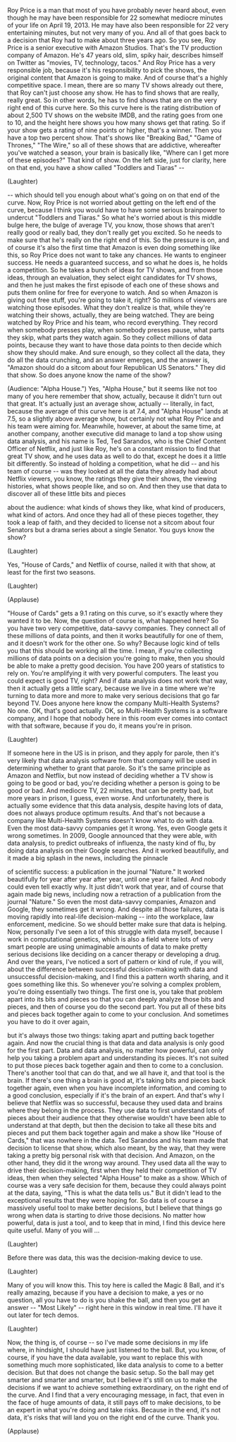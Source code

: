 
Roy Price is a man that most of you
have probably never heard about,
even though he may have been responsible
for 22 somewhat mediocre 
minutes of your life on April 19, 2013.
He may have also been responsible
for 22 very entertaining minutes,
but not very many of you.
And all of that goes back to a decision
that Roy had to make
about three years ago.
So you see, Roy Price
is a senior executive with Amazon Studios.
That&#39;s the TV production
company of Amazon.
He&#39;s 47 years old, slim, spiky hair,
describes himself on Twitter
as &quot;movies, TV, technology, tacos.&quot;
And Roy Price has a very responsible job,
because it&#39;s his responsibility
to pick the shows, the original content
that Amazon is going to make.
And of course that&#39;s
a highly competitive space.
I mean, there are so many
TV shows already out there,
that Roy can&#39;t just choose any show.
He has to find shows
that are really, really great.
So in other words, he has to find shows
that are on the very right end
of this curve here.
So this curve here
is the rating distribution
of about 2,500 TV shows
on the website IMDB,
and the rating goes from one to 10,
and the height here shows you
how many shows get that rating.
So if your show gets a rating
of nine points or higher, that&#39;s a winner.
Then you have a top two percent show.
That&#39;s shows like &quot;Breaking Bad,&quot;
&quot;Game of Thrones,&quot; &quot;The Wire,&quot;
so all of these shows that are addictive,
whereafter you&#39;ve watched a season,
your brain is basically like,
&quot;Where can I get more of these episodes?&quot;
That kind of show.
On the left side, just for clarity,
here on that end,
you have a show called
&quot;Toddlers and Tiaras&quot; --

(Laughter)

-- which should tell you enough
about what&#39;s going on
on that end of the curve.
Now, Roy Price is not worried about
getting on the left end of the curve,
because I think you would have to have
some serious brainpower
to undercut &quot;Toddlers and Tiaras.&quot;
So what he&#39;s worried about
is this middle bulge here,
the bulge of average TV,
you know, those shows
that aren&#39;t really good or really bad,
they don&#39;t really get you excited.
So he needs to make sure
that he&#39;s really on the right end of this.
So the pressure is on,
and of course it&#39;s also the first time
that Amazon is even
doing something like this,
so Roy Price does not want
to take any chances.
He wants to engineer success.
He needs a guaranteed success,
and so what he does is,
he holds a competition.
So he takes a bunch of ideas for TV shows,
and from those ideas,
through an evaluation,
they select eight candidates for TV shows,
and then he just makes the first episode
of each one of these shows
and puts them online for free
for everyone to watch.
And so when Amazon
is giving out free stuff,
you&#39;re going to take it, right?
So millions of viewers
are watching those episodes.
What they don&#39;t realize is that,
while they&#39;re watching their shows,
actually, they are being watched.
They are being watched
by Roy Price and his team,
who record everything.
They record when somebody presses play,
when somebody presses pause,
what parts they skip,
what parts they watch again.
So they collect millions of data points,
because they want
to have those data points
to then decide
which show they should make.
And sure enough,
so they collect all the data,
they do all the data crunching,
and an answer emerges,
and the answer is,
&quot;Amazon should do a sitcom
about four Republican US Senators.&quot;
They did that show.
So does anyone know the name of the show?

(Audience: &quot;Alpha House.&quot;)
Yes, &quot;Alpha House,&quot;
but it seems like not too many of you here
remember that show, actually,
because it didn&#39;t turn out that great.
It&#39;s actually just an average show,
actually -- literally, in fact, because
the average of this curve here is at 7.4,
and &quot;Alpha House&quot; lands at 7.5,
so a slightly above average show,
but certainly not what Roy Price
and his team were aiming for.
Meanwhile, however,
at about the same time,
at another company,
another executive did manage
to land a top show using data analysis,
and his name is Ted,
Ted Sarandos, who is
the Chief Content Officer of Netflix,
and just like Roy,
he&#39;s on a constant mission
to find that great TV show,
and he uses data as well to do that,
except he does it
a little bit differently.
So instead of holding a competition,
what he did -- and his team of course --
was they looked at all the data
they already had about Netflix viewers,
you know, the ratings
they give their shows,
the viewing histories,
what shows people like, and so on.
And then they use that data to discover
all of these little bits and pieces

about the audience:
what kinds of shows they like,
what kind of producers,
what kind of actors.
And once they had
all of these pieces together,
they took a leap of faith,
and they decided to license
not a sitcom about four Senators
but a drama series about a single Senator.
You guys know the show?

(Laughter)

Yes, &quot;House of Cards,&quot; and Netflix
of course, nailed it with that show,
at least for the first two seasons.

(Laughter)
 
(Applause)

&quot;House of Cards&quot; gets
a 9.1 rating on this curve,
so it&#39;s exactly
where they wanted it to be.
Now, the question of course is,
what happened here?
So you have two very competitive,
data-savvy companies.
They connect all of these
millions of data points,
and then it works
beautifully for one of them,
and it doesn&#39;t work for the other one.
So why?
Because logic kind of tells you
that this should be working all the time.
I mean, if you&#39;re collecting
millions of data points
on a decision you&#39;re going to make,
then you should be able
to make a pretty good decision.
You have 200 years
of statistics to rely on.
You&#39;re amplifying it
with very powerful computers.
The least you could expect
is good TV, right?
And if data analysis
does not work that way,
then it actually gets a little scary,
because we live in a time
where we&#39;re turning to data more and more
to make very serious decisions
that go far beyond TV.
Does anyone here know the company
Multi-Health Systems?
No one. OK, that&#39;s good actually.
OK, so Multi-Health Systems
is a software company,
and I hope that nobody here in this room
ever comes into contact
with that software,
because if you do,
it means you&#39;re in prison.

(Laughter)

If someone here in the US is in prison,
and they apply for parole,
then it&#39;s very likely that
data analysis software from that company
will be used in determining
whether to grant that parole.
So it&#39;s the same principle
as Amazon and Netflix,
but now instead of deciding whether
a TV show is going to be good or bad,
you&#39;re deciding whether a person
is going to be good or bad.
And mediocre TV, 22 minutes,
that can be pretty bad,
but more years in prison,
I guess, even worse.
And unfortunately, there is actually
some evidence that this data analysis,
despite having lots of data,
does not always produce optimum results.
And that&#39;s not because a company
like Multi-Health Systems
doesn&#39;t know what to do with data.
Even the most data-savvy
companies get it wrong.
Yes, even Google gets it wrong sometimes.
In 2009, Google announced
that they were able, with data analysis,
to predict outbreaks of influenza,
the nasty kind of flu,
by doing data analysis
on their Google searches.
And it worked beautifully,
and it made a big splash in the news,
including the pinnacle

of scientific success:
a publication in the journal &quot;Nature.&quot;
It worked beautifully
for year after year after year,
until one year it failed.
And nobody could even tell exactly why.
It just didn&#39;t work that year,
and of course that again made big news,
including now a retraction
of a publication
from the journal &quot;Nature.&quot;
So even the most data-savvy companies,
Amazon and Google,
they sometimes get it wrong.
And despite all those failures,
data is moving rapidly
into real-life decision-making --
into the workplace,
law enforcement,
medicine.
So we should better make sure
that data is helping.
Now, personally I&#39;ve seen
a lot of this struggle with data myself,
because I work in computational genetics,
which is also a field
where lots of very smart people
are using unimaginable amounts of data
to make pretty serious decisions
like deciding on a cancer therapy
or developing a drug.
And over the years,
I&#39;ve noticed a sort of pattern
or kind of rule, if you will,
about the difference
between successful
decision-making with data
and unsuccessful decision-making,
and I find this a pattern worth sharing,
and it goes something like this.
So whenever you&#39;re
solving a complex problem,
you&#39;re doing essentially two things.
The first one is, you take that problem
apart into its bits and pieces
so that you can deeply analyze
those bits and pieces,
and then of course
you do the second part.
You put all of these bits and pieces
back together again
to come to your conclusion.
And sometimes you
have to do it over again,

but it&#39;s always those two things:
taking apart and putting
back together again.
And now the crucial thing is
that data and data analysis
is only good for the first part.
Data and data analysis,
no matter how powerful,
can only help you taking a problem apart
and understanding its pieces.
It&#39;s not suited to put those pieces
back together again
and then to come to a conclusion.
There&#39;s another tool that can do that,
and we all have it,
and that tool is the brain.
If there&#39;s one thing a brain is good at,
it&#39;s taking bits and pieces
back together again,
even when you have incomplete information,
and coming to a good conclusion,
especially if it&#39;s the brain of an expert.
And that&#39;s why I believe
that Netflix was so successful,
because they used data and brains
where they belong in the process.
They use data to first understand
lots of pieces about their audience
that they otherwise wouldn&#39;t have
been able to understand at that depth,
but then the decision
to take all these bits and pieces
and put them back together again
and make a show like &quot;House of Cards,&quot;
that was nowhere in the data.
Ted Sarandos and his team
made that decision to license that show,
which also meant, by the way,
that they were taking
a pretty big personal risk
with that decision.
And Amazon, on the other hand,
they did it the wrong way around.
They used data all the way
to drive their decision-making,
first when they held
their competition of TV ideas,
then when they selected &quot;Alpha House&quot;
to make as a show.
Which of course was
a very safe decision for them,
because they could always
point at the data, saying,
&quot;This is what the data tells us.&quot;
But it didn&#39;t lead to the exceptional
results that they were hoping for.
So data is of course a massively
useful tool to make better decisions,
but I believe that things go wrong
when data is starting
to drive those decisions.
No matter how powerful,
data is just a tool,
and to keep that in mind,
I find this device here quite useful.
Many of you will ...

(Laughter)

Before there was data,
this was the decision-making
device to use.

(Laughter)

Many of you will know this.
This toy here is called the Magic 8 Ball,
and it&#39;s really amazing,
because if you have a decision to make,
a yes or no question,
all you have to do is you shake the ball,
and then you get an answer --
&quot;Most Likely&quot; -- right here
in this window in real time.
I&#39;ll have it out later for tech demos.

(Laughter)

Now, the thing is, of course --
so I&#39;ve made some decisions in my life
where, in hindsight,
I should have just listened to the ball.
But, you know, of course,
if you have the data available,
you want to replace this with something
much more sophisticated,
like data analysis
to come to a better decision.
But that does not change the basic setup.
So the ball may get smarter
and smarter and smarter,
but I believe it&#39;s still on us
to make the decisions
if we want to achieve
something extraordinary,
on the right end of the curve.
And I find that a very encouraging
message, in fact,
that even in the face
of huge amounts of data,
it still pays off to make decisions,
to be an expert in what you&#39;re doing
and take risks.
Because in the end, it&#39;s not data,
it&#39;s risks that will land you
on the right end of the curve.
Thank you.

(Applause)

